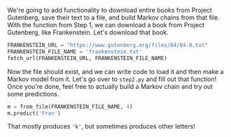 We're going to add functionality to download entire books from Project Gutenberg, save their text to a file, and build Markov chains from that file. 
With the function from Step 1, we can download a book from Project Gutenberg, like Frankenstein. Let's download that book.

```python
FRANKENSTEIN_URL = "https://www.gutenberg.org/files/84/84-0.txt"
FRANKENSTEIN_FILE_NAME = 'frankenstein.txt'
fetch_url(FRANKENSTEIN_URL, FRANKENSTEIN_FILE_NAME)
```

Now the file should exist, and we can write code to load it and then make a Markov model from it. Let's go over to `step2.py` and fill out that function!
Once you're done, feel free to actually build a Markov chain and try out some predictions.

```python
m = from_file(FRANKENSTEIN_FILE_NAME, 4)
m.predict('Fran')
```

That mostly produces `'k'`, but sometimes produces other letters!

